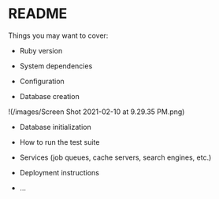 # README

Things you may want to cover:

* Ruby version

* System dependencies

* Configuration

* Database creation

!(/images/Screen Shot 2021-02-10 at 9.29.35 PM.png)

* Database initialization

* How to run the test suite

* Services (job queues, cache servers, search engines, etc.)

* Deployment instructions

* ...
